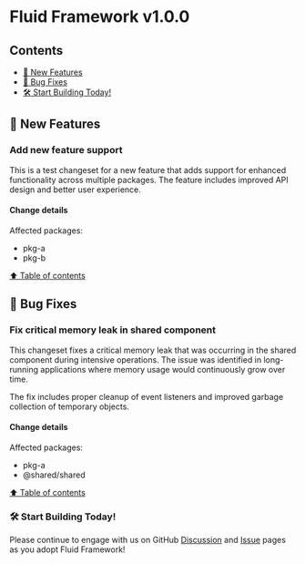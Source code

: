 <!-- THIS IS AN AUTOGENERATED FILE. DO NOT EDIT THIS FILE DIRECTLY. -->

# <a id="fluid-framework-v100"></a>Fluid Framework v1.0.0

## <a id="contents"></a>Contents

- [🚀 New Features](#-new-features)
- [🐛 Bug Fixes](#-bug-fixes)
- [🛠️ Start Building Today!](#️-start-building-today)

## <a id="-new-features"></a>🚀 New Features

### <a id="add-new-feature-support"></a>Add new feature support

This is a test changeset for a new feature that adds support for enhanced functionality across multiple packages. The feature includes improved API design and better user experience.

#### <a id="change-details"></a>Change details

Affected packages:

- pkg-a
- pkg-b

[⬆️ Table of contents](#user-content-contents)

## <a id="-bug-fixes"></a>🐛 Bug Fixes

### <a id="fix-critical-memory-leak-in-shared-component"></a>Fix critical memory leak in shared component

This changeset fixes a critical memory leak that was occurring in the shared component during intensive operations. The issue was identified in long-running applications where memory usage would continuously grow over time.

The fix includes proper cleanup of event listeners and improved garbage collection of temporary objects.

#### <a id="change-details-1"></a>Change details

Affected packages:

- pkg-a
- @shared/shared

[⬆️ Table of contents](#user-content-contents)

### <a id="️-start-building-today"></a>🛠️ Start Building Today!

Please continue to engage with us on GitHub [Discussion](https://github.com/microsoft/FluidFramework/discussions) and [Issue](https://github.com/microsoft/FluidFramework/issues) pages as you adopt Fluid Framework!